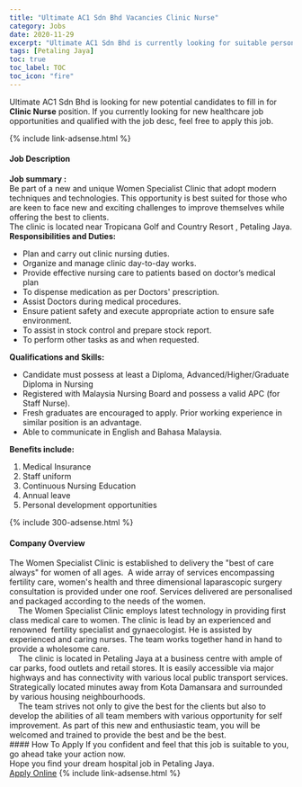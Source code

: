 ```yaml
---
title: "Ultimate AC1 Sdn Bhd Vacancies Clinic Nurse" 
category: Jobs 
date: 2020-11-29 
excerpt: "Ultimate AC1 Sdn Bhd is currently looking for suitable person to fill in the Clinic Nurse which positioned at Petaling Jaya" 
tags: [Petaling Jaya] 
toc: true 
toc_label: TOC 
toc_icon: "fire" 
--- 
```


<p>Ultimate AC1 Sdn Bhd is looking for new potential candidates to fill in for <b>Clinic Nurse</b> position. If you currently looking for new healthcare job opportunities and qualified with the job desc, feel free to apply this job.
</p>{% include link-adsense.html %} 
<div><div><div><h4>Job Description</h4></div></div><div><div><span><div><div><strong>Job summary :</strong></div><div>Be part of a new and unique Women Specialist Clinic that adopt modern techniques and technologies. This opportunity is best suited for those who are keen to face new and exciting challenges to improve themselves while offering the best to clients.</div><div>The clinic is located near Tropicana Golf and Country Resort , Petaling Jaya.</div><div><strong>Responsibilities and Duties:</strong></div><ul><li>Plan and carry out clinic nursing duties.</li><li>Organize and manage clinic day-to-day works.</li><li>Provide effective nursing care to patients based on doctor&#8217;s medical plan</li><li>To dispense medication as per Doctors' prescription.</li><li>Assist Doctors during medical procedures.</li><li>Ensure patient safety and execute appropriate action to ensure safe environment.</li><li>To assist in stock control and prepare stock report.</li><li>To perform other tasks as and when requested.</li></ul><div><strong>Qualifications and Skills:</strong></div><ul><li>Candidate must possess at least a Diploma, Advanced/Higher/Graduate Diploma in Nursing</li><li>Registered with Malaysia Nursing Board and possess a valid APC (for Staff Nurse).</li><li>Fresh graduates are encouraged to apply. Prior working experience in similar position is an advantage.</li><li>Able to communicate in English and Bahasa Malaysia.</li></ul><div><strong>Benefits include:</strong></div><ol><li>Medical Insurance</li><li>Staff uniform</li><li>Continuous Nursing Education</li><li>Annual leave</li><li>Personal development opportunities</li></ol></div></span></div></div></div> 
{% include 300-adsense.html %} 
<div><div><div><h4>Company Overview</h4></div></div><div><div><span><div><div>
<div>The Women Specialist Clinic is established to delivery the "best of care always" for women of all ages.&#160; A wide array of services encompassing fertility care, women's health and three dimensional laparascopic surgery consultation is provided under one roof.&#160;Services delivered are personalised and packaged according to the needs of the women.</div>
<div>&#160;&#160; &#160;The Women Specialist Clinic employs latest technology in providing first class medical care to women.&#160;The clinic is lead by an experienced and renowned&#160; fertility specialist and gynaecologist. He is assisted by experienced and caring nurses. The team works together hand in hand to provide a wholesome care.</div>
<div>&#160;&#160; &#160;The clinic is located in Petaling Jaya at a business centre with ample of car parks, food outlets and retail stores. It is easily accessible via major highways and has connectivity with various local public transport services. Strategically located minutes away from Kota Damansara and surrounded by various housing neighbourhoods.</div>
<div>&#160;&#160; &#160;The team strives not only to give the best for the clients but also to develop the abilities of all team members with various opportunity for self improvement.&#160;As part of this new and enthusiastic team, you will be welcomed and trained to provide the best and be the best.&#160;</div>
</div></div></span></div></div></div> 
#### How To Apply 
If you confident and feel that this job is suitable to you, go ahead take your action now. <br/> 
Hope you find your dream hospital job in Petaling Jaya. <br/> 
<a href="https://www.jobstreet.com.my/en/job/clinic-nurse-4427067?jobId=jobstreet-my-job-4427067&sectionRank=19&token=0~af1a4e09-d664-4585-867a-9356762ed83a&fr=SRP%20View%20In%20New%20Ta" class="btn btn--warning" target="_blank" rel="nofollow noopenner">Apply Online</a> 
{% include link-adsense.html %} 